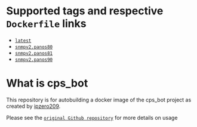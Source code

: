 # Supported tags and respective `Dockerfile` links #

- [`latest`](https://github.com/mrboogiee/pan-cps_bot/blob/master/Dockerfile)
- [`snmpv2.panos80`](https://github.com/mrboogiee/pan-cps_bot/blob/snmpv2_panos80/Dockerfile)
- [`snmpv2.panos81`](https://github.com/mrboogiee/pan-cps_bot/blob/snmpv2_panos81/Dockerfile)
- [`snmpv2.panos90`](https://github.com/mrboogiee/pan-cps_bot/blob/snmpv2_panos90/Dockerfile)

# What is cps_bot

This repository is for autobuilding a docker image of the cps_bot project as created by [ipzero209](https://github.com/ipzero209/cps_bot). 

Please see the [`original Github repository`](https://github.com/ipzero209/cps_bot) for more details on usage

